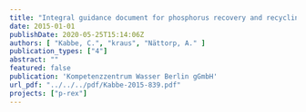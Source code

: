 ```yaml
---
title: "Integral guidance document for phosphorus recovery and recycling D12.1"
date: 2015-01-01
publishDate: 2020-05-25T15:14:06Z
authors: [ "Kabbe, C.", "kraus", "Nättorp, A." ]
publication_types: ["4"]
abstract: ""
featured: false
publication: 'Kompetenzzentrum Wasser Berlin gGmbH'
url_pdf: "../../../pdf/Kabbe-2015-839.pdf"
projects: ["p-rex"]
---
```



